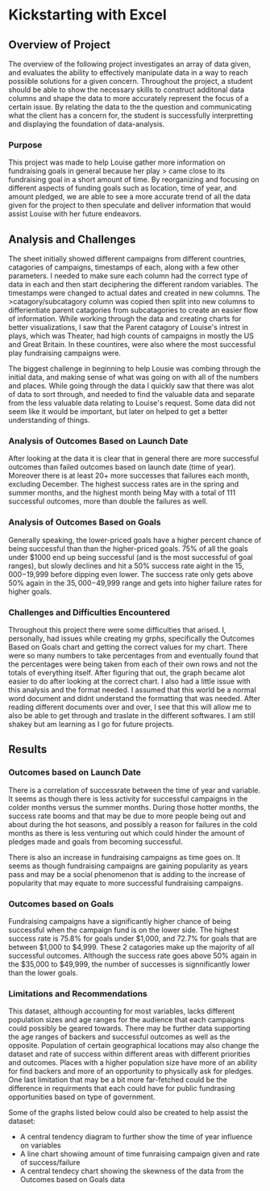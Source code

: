 # Kickstarting with Excel

## Overview of Project

The overview of the following project investigates an array of data given, and evaluates the ability to effectively manipulate data in a way to reach possiible solutions for a given 
concern. Throughout the project, a student should be able to show the necessary skills to construct additonal data columns and shape the data to more accurately represent the focus of
a certain issue. By relating the data to the the question and communicating what the client has a concern for, the student is successfully interpretting and displaying the foundation
of data-analysis.

### Purpose

This project was made to help Louise gather more information on fundraising goals in general because her play > came close to its fundraising goal in a short amount of time. 
By reorganizing and focusing on different aspects of funding goals such as location, time of year, and amount pledged, we are able to see a more accurate trend of all the data given for the 
project to then speculate and deliver information that would assist Louise with her future endeavors.

## Analysis and Challenges

The sheet initially showed different campaigns from different countries, catagories of campaigns, timestamps of each, along with a few other parameters. I needed to
make sure each column had the correct type of data in each and then start deciphering the different random variables. The timestamps were changed to actual dates and created in new 
columns. The >catagory/subcatagory column
was copied then split into new columns to differientiate parent catagories from subcatagories to create an easier flow of information. While working through the data and creating 
charts for better visualizations, I saw that the Parent catagory of Louise's intrest in plays, which was Theater, had high counts of campaigns in mostly the US and Great Britain. 
In these countires, were also where the most successful play fundraising campaigns were.

The biggest challenge in beginning to help Lousie was combing through the initial data, and making sense of what was going on with all of the numbers and places.
While going through the data I quickly saw that there was alot of data to sort through, and needed to find the valuable data and separate from the less valuable data relating to Louise's 
request. Some data did not seem like it would be important, but later on helped to get a better understanding of things.

### Analysis of Outcomes Based on Launch Date

After looking at the data it is clear that in general there are more successful outcomes than failed outcomes based on launch date (time of year). Moreover there is at least 20+ more 
successes that failures each month, excluding December. The highest success rates are in the spring and summer months, and the highest month being May with a total of 111 successful
outcomes, more than double the failures as well.

### Analysis of Outcomes Based on Goals

Generally speaking, the lower-priced goals have a higher percent chance of being successful than than the higher-priced goals. 75% of all the goals under $1000 end up being successful
(and is the most successful of goal ranges), but slowly declines and hit a 50% success rate aight in the $15,000-$19,999 before dipping even lower. The success rate only gets above 50%
again in the $35,000-$49,999 range and gets into higher failure rates for higher goals.

### Challenges and Difficulties Encountered

Throughout this project there were some difficulties that arised. I, personally, had issues while creating my grphs, specifically the Outcomes Based on Goals chart and getting the 
correct values for my chart. There were so many numbers to take percentages from and eventually found that the percentages were being taken from each of their own rows and not the totals
of everything itself. After figuring that out, the graph became alot easier to do after looking at the correct chart. I also had a little issue with this analysis and the format needed. 
I assumed that this world be a normal word document and didnt understand the formatting that was needed. After reading different documents over and over, I see that this will allow me 
to also be able to get through and traslate in the different softwares. I am still shakey but am learning as I go for future projects.


## Results

### Outcomes based on Launch Date

There is a correlation of successrate between the time of year and variable. It seems as though there is less activity for successful campaigns in the colder months versus the summer
months. During those hotter months, the success rate booms and that may be due to more people being out and about during the hot seasons, and possibly a reason for failures
in the cold months as there is less venturing out which could hinder the amount of pledges made and goals from becoming successful. 

There is also an increase in fundraising campaigns as time goes on. It seems as though fundraising campaigns are gaining popularity as years pass and may be a social phenomenon 
that is adding to the increase of popularity that may equate to more successful fundraising campaigns. 

### Outcomes based on Goals


Fundraising campaigns have a significantly higher chance of being successful when the campaign fund is on the lower side. The highest success rate is 75.8% for goals under $1,000, and
72.7% for goals that are between $1,000 to $4,999. These 2 catagories make up the majority of all successful outcomes. Although the success rate goes above 50% again in the 
$35,000 to $49,999, the number of successes is signnificantly lower than the lower goals.

### Limitations and Recommendations

This dataset, although accounting for most variables, lacks different population sizes and age ranges for the audience that each campaigns could possibly be geared towards. There may be 
further data supporting the age ranges of backers and successful outcomes as well as the opposite. Population of certain geographical locations may also change the dataset and rate of 
success within different areas with different priorities and outcomes. Places with a higher population size have more of an ability for find backers and more of an opportunity to physically
ask for pledges. One last limitation that may be a bit more far-fetched could be the difference in requirments that each could have for public fundrasing opportunities based on type of
government.

Some of the graphs listed below could also be created to help assist the dataset:

- A central tendency diagram to further show the time of year influence on variables
- A line chart showing amount of time funraising campaign given and rate of success/failure
- A central tendecy chart showing the skewness of the data from the Outcomes based on Goals data
